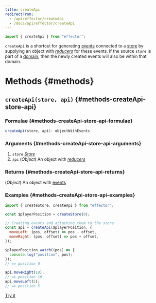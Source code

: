 ```yaml
---
title: createApi
redirectFrom:
  - /api/effector/createApi
  - /docs/api/effector/createApi
---
```


```ts
import { createApi } from "effector";
```

`createApi` is a shortcut for generating [events](/en/api/effector/Event) connected to a [store](/en/api/effector/Store) by supplying an object with [_reducers_](/en/explanation/glossary#reducer) for these events. If the source `store` is part of a [domain](/en/api/effector/Domain), then the newly created events will also be within that domain.

# Methods {#methods}

## `createApi(store, api)` {#methods-createApi-store-api}

### Formulae {#methods-createApi-store-api-formulae}

```ts
createApi(store, api): objectWithEvents
```

### Arguments {#methods-createApi-store-api-arguments}

1. `store` [_Store_](/en/api/effector/Store)
2. `api` (_Object_) An object with [_reducers_](/en/explanation/glossary#reducer)

### Returns {#methods-createApi-store-api-returns}

(_Object_) An object with [events](/en/api/effector/Event)

### Examples {#methods-createApi-store-api-examples}

```js
import { createStore, createApi } from "effector";

const $playerPosition = createStore(0);

// Creating events and attaching them to the store
const api = createApi($playerPosition, {
  moveLeft: (pos, offset) => pos - offset,
  moveRight: (pos, offset) => pos + offset,
});

$playerPosition.watch((pos) => {
  console.log("position", pos);
});
// => position 0

api.moveRight(10);
// => position 10
api.moveLeft(5);
// => position 5
```

[Try it](https://share.effector.dev/SjVy8dzF)
